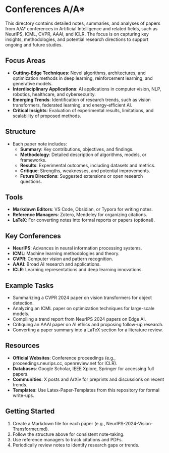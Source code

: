 # Conferences A/A*

This directory contains detailed notes, summaries, and analyses of papers from A/A* conferences in Artificial Intelligence and related fields, such as NeurIPS, ICML, CVPR, AAAI, and ICLR. The focus is on capturing key insights, methodologies, and potential research directions to support ongoing and future studies.

## Focus Areas
- **Cutting-Edge Techniques**: Novel algorithms, architectures, and optimization methods in deep learning, reinforcement learning, and generative models.
- **Interdisciplinary Applications**: AI applications in computer vision, NLP, robotics, healthcare, and cybersecurity.
- **Emerging Trends**: Identification of research trends, such as vision transformers, federated learning, and energy-efficient AI.
- **Critical Insights**: Evaluation of experimental results, limitations, and scalability of proposed methods.

## Structure
- Each paper note includes:
  - **Summary**: Key contributions, objectives, and findings.
  - **Methodology**: Detailed description of algorithms, models, or frameworks.
  - **Results**: Experimental outcomes, including datasets and metrics.
  - **Critique**: Strengths, weaknesses, and potential improvements.
  - **Future Directions**: Suggested extensions or open research questions.

## Tools
- **Markdown Editors**: VS Code, Obsidian, or Typora for writing notes.
- **Reference Managers**: Zotero, Mendeley for organizing citations.
- **LaTeX**: For converting notes into formal reports or papers (optional).

## Key Conferences
- **NeurIPS**: Advances in neural information processing systems.
- **ICML**: Machine learning methodologies and theory.
- **CVPR**: Computer vision and pattern recognition.
- **AAAI**: Broad AI research and applications.
- **ICLR**: Learning representations and deep learning innovations.

## Example Tasks
- Summarizing a CVPR 2024 paper on vision transformers for object detection.
- Analyzing an ICML paper on optimization techniques for large-scale models.
- Compiling a trend report from NeurIPS 2024 papers on Edge AI.
- Critiquing an AAAI paper on AI ethics and proposing follow-up research.
- Converting a paper summary into a LaTeX section for a literature review.

## Resources
- **Official Websites**: Conference proceedings (e.g., proceedings.neurips.cc, openreview.net for ICLR).
- **Databases**: Google Scholar, IEEE Xplore, Springer for accessing full papers.
- **Communities**: X posts and ArXiv for preprints and discussions on recent trends.
- **Templates**: Use Latex-Paper-Templates from this repository for formal write-ups.

## Getting Started
1. Create a Markdown file for each paper (e.g., NeurIPS-2024-Vision-Transformer.md).
2. Follow the structure above for consistent note-taking.
3. Use reference managers to track citations and PDFs.
4. Periodically review notes to identify research gaps or trends.
